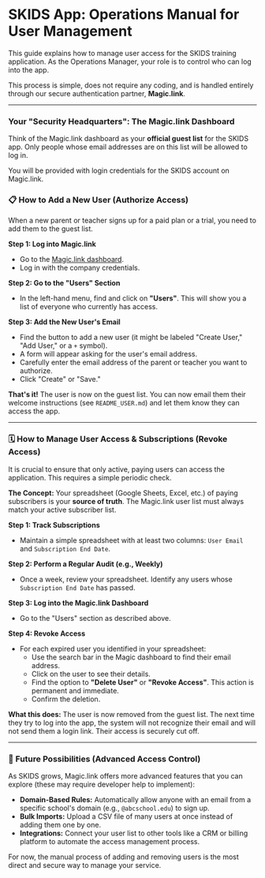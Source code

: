 # SKIDS App: Operations Manual for User Management

This guide explains how to manage user access for the SKIDS training application. As the Operations Manager, your role is to control who can log into the app.

This process is simple, does not require any coding, and is handled entirely through our secure authentication partner, **Magic.link**.

---

### Your "Security Headquarters": The Magic.link Dashboard

Think of the Magic.link dashboard as your **official guest list** for the SKIDS app. Only people whose email addresses are on this list will be allowed to log in.

You will be provided with login credentials for the SKIDS account on Magic.link.

### 📋 How to Add a New User (Authorize Access)

When a new parent or teacher signs up for a paid plan or a trial, you need to add them to the guest list.

**Step 1: Log into Magic.link**
- Go to the [Magic.link dashboard](https://dashboard.magic.link/).
- Log in with the company credentials.

**Step 2: Go to the "Users" Section**
- In the left-hand menu, find and click on **"Users"**. This will show you a list of everyone who currently has access.

**Step 3: Add the New User's Email**
- Find the button to add a new user (it might be labeled "Create User," "Add User," or a `+` symbol).
- A form will appear asking for the user's email address.
- Carefully enter the email address of the parent or teacher you want to authorize.
- Click "Create" or "Save."

**That's it!** The user is now on the guest list. You can now email them their welcome instructions (see `README_USER.md`) and let them know they can access the app.

---

### 🗓️ How to Manage User Access & Subscriptions (Revoke Access)

It is crucial to ensure that only active, paying users can access the application. This requires a simple periodic check.

**The Concept:**
Your spreadsheet (Google Sheets, Excel, etc.) of paying subscribers is your **source of truth**. The Magic.link user list must always match your active subscriber list.

**Step 1: Track Subscriptions**
- Maintain a simple spreadsheet with at least two columns: `User Email` and `Subscription End Date`.

**Step 2: Perform a Regular Audit (e.g., Weekly)**
- Once a week, review your spreadsheet. Identify any users whose `Subscription End Date` has passed.

**Step 3: Log into the Magic.link Dashboard**
- Go to the "Users" section as described above.

**Step 4: Revoke Access**
- For each expired user you identified in your spreadsheet:
  - Use the search bar in the Magic dashboard to find their email address.
  - Click on the user to see their details.
  - Find the option to **"Delete User"** or **"Revoke Access"**. This action is permanent and immediate.
  - Confirm the deletion.

**What this does:** The user is now removed from the guest list. The next time they try to log into the app, the system will not recognize their email and will not send them a login link. Their access is securely cut off.

---

### 🚀 Future Possibilities (Advanced Access Control)

As SKIDS grows, Magic.link offers more advanced features that you can explore (these may require developer help to implement):

-   **Domain-Based Rules:** Automatically allow anyone with an email from a specific school's domain (e.g., `@abcschool.edu`) to sign up.
-   **Bulk Imports:** Upload a CSV file of many users at once instead of adding them one by one.
-   **Integrations:** Connect your user list to other tools like a CRM or billing platform to automate the access management process.

For now, the manual process of adding and removing users is the most direct and secure way to manage your service.
